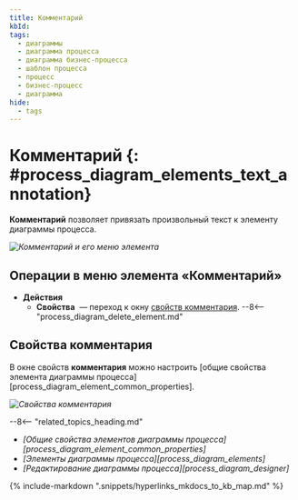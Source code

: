 ```yaml
---
title: Комментарий
kbId:
tags:
  - диаграммы
  - диаграмма процесса
  - диаграмма бизнес-процесса
  - шаблон процесса
  - процесс
  - бизнес-процесс
  - диаграмма
hide:
  - tags
---
```


# Комментарий {: #process_diagram_elements_text_annotation}

**Комментарий** позволяет привязать произвольный текст к элементу диаграммы процесса.

*![Комментарий и его меню элемента](text_annotation.png)*

## Операции в меню элемента «Комментарий»

- **Действия**
    - **Свойства** <i class="fa-light fa-gear"></i> — переход к окну [свойств комментария](#свойства-комментария).
    --8<-- "process_diagram_delete_element.md"

## Свойства комментария

В  окне свойств **комментария** можно настроить [общие свойства элемента диаграммы процесса][process_diagram_element_common_properties].

*![Свойства комментария](text_annotation_general_properties.png)*

<div class="relatedTopics">

--8<-- "related_topics_heading.md"

- *[Общие свойства элементов диаграммы процесса][process_diagram_element_common_properties]*
- *[Элементы диаграммы процесса][process_diagram_elements]*
- *[Редактирование диаграммы процесса][process_diagram_designer]*

</div>

{% include-markdown ".snippets/hyperlinks_mkdocs_to_kb_map.md" %}
